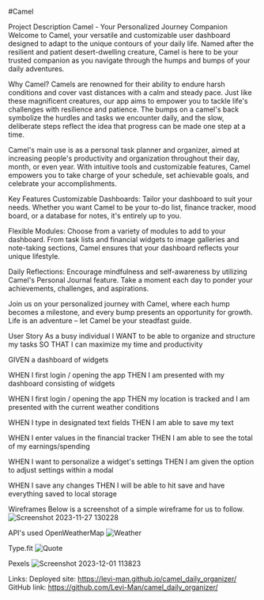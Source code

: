 #Camel

Project Description
Camel - Your Personalized Journey Companion
Welcome to Camel, your versatile and customizable user dashboard designed to adapt to the unique contours of your daily life. Named after the resilient and patient desert-dwelling creature, Camel is here to be your trusted companion as you navigate through the humps and bumps of your daily adventures.

Why Camel?
Camels are renowned for their ability to endure harsh conditions and cover vast distances with a calm and steady pace. Just like these magnificent creatures, our app aims to empower you to tackle life's challenges with resilience and patience. The bumps on a camel's back symbolize the hurdles and tasks we encounter daily, and the slow, deliberate steps reflect the idea that progress can be made one step at a time.

Camel's main use is as a personal task planner and organizer, aimed at increasing people's productivity and organization throughout their day, month, or even year. With intuitive tools and customizable features, Camel empowers you to take charge of your schedule, set achievable goals, and celebrate your accomplishments.

Key Features
Customizable Dashboards: Tailor your dashboard to suit your needs. Whether you want Camel to be your to-do list, finance tracker, mood board, or a database for notes, it's entirely up to you.

Flexible Modules: Choose from a variety of modules to add to your dashboard. From task lists and financial widgets to image galleries and note-taking sections, Camel ensures that your dashboard reflects your unique lifestyle.

Daily Reflections: Encourage mindfulness and self-awareness by utilizing Camel's Personal Journal feature. Take a moment each day to ponder your achievements, challenges, and aspirations.

Join us on your personalized journey with Camel, where each hump becomes a milestone, and every bump presents an opportunity for growth. Life is an adventure – let Camel be your steadfast guide.

User Story
As a busy individual I WANT to be able to organize and structure my tasks SO THAT I can maximize my time and productivity

GIVEN a dashboard of widgets

WHEN I first login / opening the app THEN I am presented with my dashboard consisting of widgets

WHEN I first login / opening the app THEN my location is tracked and I am presented with the current weather conditions

WHEN I type in designated text fields THEN I am able to save my text

WHEN I enter values in the financial tracker THEN I am able to see the total of my earnings/spending

WHEN I want to personalize a widget's settings THEN I am given the option to adjust settings within a modal

WHEN I save any changes THEN I will be able to hit save and have everything saved to local storage

Wireframes
Below is a screenshot of a simple wireframe for us to follow.
![Screenshot 2023-11-27 130228](https://github.com/Levi-Man/camel_daily_organizer/assets/149728408/41b64b26-af2a-4c29-9298-97335181b4f9)



API's  used
OpenWeatherMap
![Weather](https://github.com/Levi-Man/camel_daily_organizer/assets/149728408/f84de4a7-72e0-4c24-9e80-d3260f1f82cc)

Type.fit
![Quote](https://github.com/Levi-Man/camel_daily_organizer/assets/149728408/91e00e9e-7981-4e4e-a7f2-be8f81474a6a)

Pexels
![Screenshot 2023-12-01 113823](https://github.com/Levi-Man/camel_daily_organizer/assets/149728408/5793c628-3336-44eb-8ed9-36ae1e05751d)

Links: 
Deployed site: https://levi-man.github.io/camel_daily_organizer/
GitHub link: https://github.com/Levi-Man/camel_daily_organizer/


